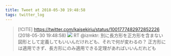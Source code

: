 ```yaml
---
title: Tweet at 2018-05-30 19:48:58
tags: twitter_log
---
```


> [!CITE] https://twitter.com/kaisekiriu/status/1001777482972852226 (2018-05-30 19:48:58)
> ![](https://twitter.com/kaisekiriu/status/1001777482972852226)
> RT @izmktr: 別に長方形を正方形を含まない図形として定義してもいいんだけれども、それで何が変わるの？ 正方形には適用できず、長方形にのみ適用できる定理があればいいんだれども
